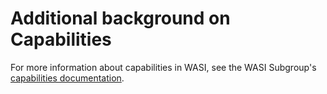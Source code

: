 # Additional background on Capabilities

For more information about capabilities in WASI, see the WASI Subgroup's
[capabilities documentation].

[capabilities documentation]: https://github.com/WebAssembly/WASI/blob/main/docs/Capabilities.md
